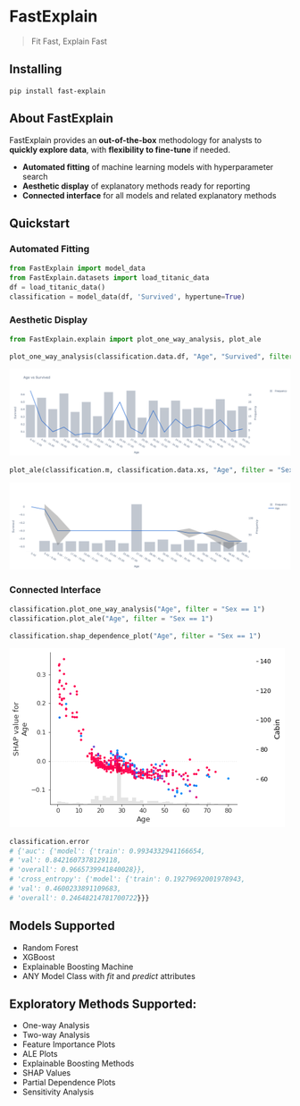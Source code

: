 # FastExplain
> Fit Fast, Explain Fast

## Installing
```
pip install fast-explain
``` 
## About FastExplain
FastExplain provides an **out-of-the-box** methodology for analysts to **quickly explore data**, with **flexibility to fine-tune** if needed.
- **Automated fitting** of machine learning models with hyperparameter search
- **Aesthetic display** of explanatory methods ready for reporting
- **Connected interface** for all models and related explanatory methods

## Quickstart
### Automated Fitting
``` python
from FastExplain import model_data
from FastExplain.datasets import load_titanic_data
df = load_titanic_data()
classification = model_data(df, 'Survived', hypertune=True)
``` 
### Aesthetic Display
``` python
from FastExplain.explain import plot_one_way_analysis, plot_ale
```
``` python
plot_one_way_analysis(classification.data.df, "Age", "Survived", filter = "Sex == 1")
```
<img alt="One Way" src="images/one_way.png">

``` python
plot_ale(classification.m, classification.data.xs, "Age", filter = "Sex == 1", dep_name = "Survived")
```
<img alt="ALE" src="images/ALE.png">

### Connected Interface
``` python
classification.plot_one_way_analysis("Age", filter = "Sex == 1")
classification.plot_ale("Age", filter = "Sex == 1")
```

``` python
classification.shap_dependence_plot("Age", filter = "Sex == 1")
```
<img alt="SHAP" src="images/shap.png">

``` python
classification.error
# {'auc': {'model': {'train': 0.9934332941166654,
# 'val': 0.8421607378129118,
# 'overall': 0.9665739941840028}},
# 'cross_entropy': {'model': {'train': 0.19279692001978943,
# 'val': 0.4600233891109683,
# 'overall': 0.24648214781700722}}}
``` 

## Models Supported
- Random Forest
- XGBoost
- Explainable Boosting Machine
- ANY Model Class with *fit* and *predict* attributes

## Exploratory Methods Supported:
- One-way Analysis
- Two-way Analysis
- Feature Importance Plots
- ALE Plots
- Explainable Boosting Methods
- SHAP Values
- Partial Dependence Plots
- Sensitivity Analysis

























